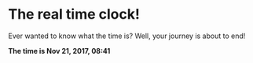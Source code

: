 # The real time clock!

Ever wanted to know what the time is? Well, your journey is about to end!

**The time is Nov 21, 2017, 08:41**